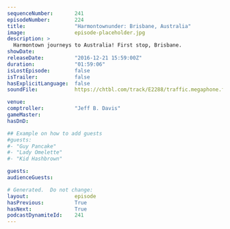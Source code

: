 ```yaml
---
sequenceNumber:       241
episodeNumber:        224
title:                "Harmontownunder: Brisbane, Australia"
image:                episode-placeholder.jpg
description: >
  Harmontown journeys to Australia! First stop, Brisbane.
showDate:             
releaseDate:          "2016-12-21 15:59:00Z"
duration:             "01:59:06"
isLostEpisode:        false
isTrailer:            false
hasExplicitLanguage:  false
soundFile:            https://chtbl.com/track/E2288/traffic.megaphone.fm/STA1350613279.mp3

venue:                
comptroller:          "Jeff B. Davis"
gameMaster:           
hasDnD:               

## Example on how to add guests
#guests:
#- "Guy Pancake"
#- "Lady Omelette"
#- "Kid Hashbrown"

guests:
audienceGuests:

# Generated.  Do not change:
layout:               episode
hasPrevious:          True
hasNext:              True
podcastDynamiteId:    241
---
```

